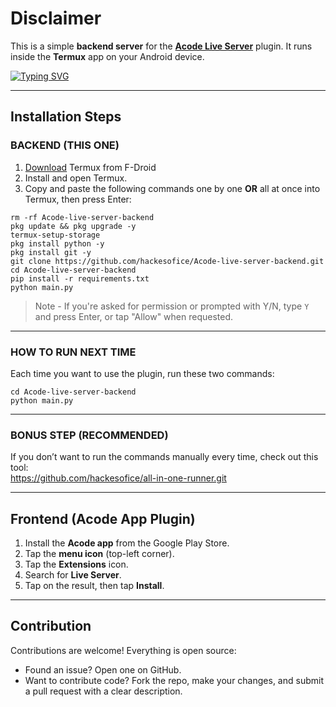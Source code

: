 # Disclaimer

This is a simple **backend server** for the **<a href="https://acode.app/plugin/liveserver">Acode Live Server</a>** plugin. It runs inside the **Termux** app on your Android device.

[![Typing SVG](https://readme-typing-svg.demolab.com?font=Fira+Code&weight=700&duration=4000&pause=1000&center=true&vCenter=true&width=435&lines=HEY+DEAR+WELCOME+TO+THE+REPOSITORY+;PLEASE+DON'T+FORGET+TO+STAR+%E2%AD%90+US;REPORT+FOR+ANY+ISSUES+;FOLLOW+US+ON+YOUTUBE;USE+100%+FREE+)](https://git.io/typing-svg)

---

## Installation Steps

### BACKEND (THIS ONE)

1. <a href="https://f-droid.org/repo/com.termux_1000.apk">Download</a> Termux from F-Droid  
2. Install and open Termux.  
3. Copy and paste the following commands one by one **OR** all at once into Termux, then press Enter:

```
rm -rf Acode-live-server-backend
pkg update && pkg upgrade -y
termux-setup-storage
pkg install python -y
pkg install git -y
git clone https://github.com/hackesofice/Acode-live-server-backend.git
cd Acode-live-server-backend
pip install -r requirements.txt
python main.py
```

> Note - If you're asked for permission or prompted with Y/N, type `Y` and press Enter, or tap "Allow" when requested.

---

### HOW TO RUN NEXT TIME

Each time you want to use the plugin, run these two commands:

```
cd Acode-live-server-backend
python main.py
```

---

### BONUS STEP (RECOMMENDED)

If you don’t want to run the commands manually every time, check out this tool:  
<a href="https://github.com/hackesofice/all-in-one-runner.git">https://github.com/hackesofice/all-in-one-runner.git</a>

---

## Frontend (Acode App Plugin)

1. Install the **Acode app** from the Google Play Store.  
2. Tap the **menu icon** (top-left corner).  
3. Tap the **Extensions** icon.  
4. Search for **Live Server**.  
5. Tap on the result, then tap **Install**.

---

## Contribution

Contributions are welcome! Everything is open source:  
- Found an issue? Open one on GitHub.  
- Want to contribute code? Fork the repo, make your changes, and submit a pull request with a clear description.
